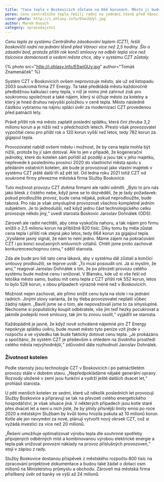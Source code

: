 ```yaml
---
title: "Cena tepla v Boskovicích zůstane na 664 korunách. Město ji bude dotovat"
perex: Cenu centrálního tepla řešili radní na jednání těsně před Vánoci. Příští rok totiž končí smlouvy na odběr tepla více než tisícovce domácností a vedení města chce, aby v systému CZT zůstaly.
cover-photo: http://i.ohlasy.info/ESwiGUyl.jpg
author: Marek Osouch
category: zpravodajství
---
```


*Cenu tepla ze systému Centrálního zásobování teplem (CZT), řešili boskovičtí radní na jednání těsně před Vánoci více než 2,5 hodiny. Šlo o zásadní bod, protože příští rok končí smlouvy na odběr tepla více než tisícovce domácností a vedení města chce, aby v systému CZT zůstaly.*

{% photo src="http://i.ohlasy.info/ESwiGUy.jpg" author="Tomáš Znamenáček" %}

Systém CZT v Boskovicích ovšem neprovozuje město, ale už od listopadu 2003 soukromá firma ZT Energy. Ta také předkládá městu každoročně předběžnou kalkulaci ceny tepla, v níž je mimo jiné zahrnut zisk pro soukromou společnost a také nájem, který si účtuje město za kotelny a který je hned druhou nejvyšší položkou v ceně tepla. Město následně částkou vybranou na nájmu splácí úvěr za modernizaci CZT provedenou před patnácti lety.

Právě příští rok má město zaplatit poslední splátku, která činí zhruba 3,2 milionu korun a je nižší než v předchozích letech. Přesto však provozovatel vypočítal cenu pro příští rok o 120 korun vyšší než letos, tedy 782 korun za gigajoul tepla.

Provozovatel nabídl ovšem městu i možnost, že by cena tepla mohla být nižší, protože by ji sám dotoval. Ale to jen v případě, že kogenerační jednotky, které do kotelen sám pořídil až později a jsou tak v jeho majetku, nepřevede k poslednímu prosinci 2020 do vlastnictví města spolu s předáním ostatních kotelen, ale bude je provozovat jako vlastní majetek v systému CZT ještě další tři až pět let. Od ledna roku 2021 totiž CZT od soukromé firmy převezme městská firma Služby Boskovice.

Tuto možnost provozu CZT dvěma firmami ale radní odmítli. „Bylo to pro nás jako blesk z čistého nebe, když jsme se to dozvěděli, že je tady požadavek: pokud prodloužíte provoz, bude cena nějaká, pokud neprodloužíte, bude taková. Pro nás je však smysluplné provozovat všechno kompletně jedním subjektem. Je to jednodušší, než když jednu část technologického celku provozuje někdo jiný,“ uvedl starosta Boskovic Jaroslav Dohnálek (ODS).

Zároveň ale radní nechtěli, aby cena vyskočila nahoru, a tak nájem pro firmu snížili o 2,5 milionu korun na přibližně 820 tisíc. Díky tomu by měla zůstat cena tepla i příští rok stejná jako letos, tedy 664 korun za gigajoul tepla. „Vysíláme jasný signál, že nám to není jedno. Máme zájem na pokračování CZT i po konci současných smluvních vztahů. Chtěli jsme proto zachovat konkurenceschopnou cenu,“ sdělil starosta.

Zda ale bude pro lidi tato cena lákavá, aby v systému dál zůstali a končící smlouvy prodloužili, se teprve uvidí. „To musí posoudit oni. Já si myslím, že ano,“ reagoval Jaroslav Dohnálek s tím, že po převzetí provozu celého systému bude možné cenu i snižovat. V Blansku, kde už si vše řeší od letoška město samo, budou mít cenu tepla z CZT příští rok 552 korun, letos to bylo 528 korun, v obou případech výrazně méně než v Boskovicích.

Možnost nejen zachovat, ale přímo snížit cenu byla na stole i na jednání radních. Jinými slovy varianta, že by třeba provozovatel neplatil vůbec žádný nájem. „Bavili jsme se o tom, ale nepovažovali jsme to za smysluplné. Nechceme si populisticky koupit odběratele, vše jim teď hezky pocukrovat a jakmile podepíší nové smlouvy, tak jim to znovu osolit,“ vyjádřil se starosta.

Každopádně je jasné, že když nově schválené nájemné pro ZT Energy nepokryje splátku úvěru, bude muset město tyto peníze vzít jinde v rozpočtu a ve výsledku tak bude fakticky dotovat cenu tepla. „Je prokázáno a spočítáno, že systém CZT je především s ohledem na životního prostředí celého města nejvýhodnější,“ zdůvodnil dále rozhodnutí Jaroslav Dohnálek.

### Životnost kotelen

Podle starosty jsou technologie CZT v Boskovicích i po patnáctiletém provozu stále v dobrém stavu. „Nepředpokládáme nějaké generální opravy. Rozvody uložené v zemi jsou funkční a vydrží ještě dalších dvacet let,“ prohlásil starosta.

U pěti menších kotelen ze sedmi, které už několik posledních let provozují Služby Boskovice a připravují se tak na převzetí celého energetického hospodářství, je však situace jiná. V některých případech jsou kotle staré přes dvacet let a není u nich jisté, že by plnily přísnější limity emisí po roce 2020 a městským Službám by kvůli tomu hrozila pokuta až 10 milionů korun. Kotle ale jen nevymění za nové, plánují vytvořit nový okrsek CZT, což si vyžádá investici za více než 20 milionů.

„Řešení umožňuje optimalizovat výrobu tepla dle souhrnné spotřeby připojených odběrných míst a kombinovanou výrobou elektrické energie a tepla pak snižovat provozní náklady na provoz příslušných provozoven,“ stojí v zápisu z rady.

Služby Boskovice dostanou příspěvek z městského rozpočtu 800 tisíc na zpracování projektové dokumentace a budou také žádat o dotaci osm milionů na Ministerstvu průmyslu a obchodu. Zároveň má městská firma přislíbený úvěr od banky ve výši až 24 milionů.